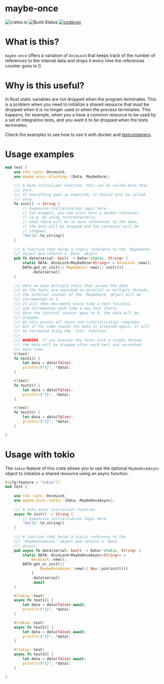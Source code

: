 # maybe-once

![crates.io](https://img.shields.io/crates/v/maybe-once.svg)
![Build Status](https://github.com/ufoscout/maybe-once/actions/workflows/build_and_test.yml/badge.svg)
[![codecov](https://codecov.io/gh/ufoscout/maybe-once/branch/master/graph/badge.svg)](https://codecov.io/gh/ufoscout/maybe-once)

# What is this?

`maybe-once` offers a variation of `OnceLock` that keeps track of the number of references to the internal data
and drops it every time the references counter goes to 0.

# Why is this useful?

In Rust static variables are not dropped when the program terminates. This is a problem when you need to initialize a shared resource that must be dropped when it is no longer used or when the process terminates. This happens, for example, when you a have a common resource to be used by a set of integration tests, and you want it to be dropped when the tests terminates.

Check the examples to see how to use it with docker and [testcontainers](https://github.com/testcontainers/testcontainers-rs).

# Usage examples    

```rust
mod test {
    use std::sync::OnceLock;
    use maybe_once::blocking::{Data, MaybeOnce};
    
    /// A data initializer function. This can be called more than 
    /// once.
    /// If everything goes as expected, it should only be called
    /// once.
    fn init() -> String {
        // Expensive initialization logic here.
        // For example, you can start here a docker container 
        // (e.g. by using testcontainers),
        // when there will be no more references to the data, 
        // the data will be dropped and the container will be 
        // stopped.
        "hello".to_string()    
    }
    
    /// A function that holds a static reference to the `MaybeOnce` 
    /// object and returns a `Data` object.
    pub fn data(serial: bool) -> Data<'static, String> {
        static DATA: OnceLock<MaybeOnce<String>> = OnceLock::new();
        DATA.get_or_init(|| MaybeOnce::new(|| init()))
            .data(serial)
    }
    
    /// Here we have multiple tests that access the data. 
    /// As the tests are executed in parallel in multiple threads,
    /// the internal counter of the `MaybeOnce` object will be 
    /// incremented to 3. 
    /// It will then decrement every time a test finishes,
    /// and incrementes each time a new test starts.
    /// Once the internal counter goes to 0, the data will be 
    /// dropped. 
    /// At this points all tests are (statistically) complete, 
    /// but if for some reason the data is accessed again, it will
    /// be recreated using the `init` function.
    /// 
    /// WARNING: If you execute the tests with a single thread, 
    /// the data will be dropped after each test and recreated 
    /// each time.
    #[test]
    fn test1() {
        let data = data(false);
        println!("{}", *data);
    }

    #[test]
    fn test2() {
        let data = data(false);
        println!("{}", *data);
    }

    #[test]
    fn test3() {
        let data = data(false);
        println!("{}", *data);
    }

}
```

# Usage with tokio

The `tokio` feature of this crate allows you to use the optional `MaybeOnceAsync` object to initialize a shared resource using an async function.

```rust
#[cfg(feature = "tokio")]
mod test {
    
    use std::sync::OnceLock;
    use maybe_once::tokio::{Data, MaybeOnceAsync};
    
    /// A data async initializer function.
    async fn init() -> String {
        // Expensive initialization logic here.
        "hello".to_string()    
    }
    
    /// A function that holds a static reference to the 
    /// `MaybeOnceAsync` object and returns a `Data` 
    /// object.
    pub async fn data(serial: bool) -> Data<'static, String> {
        static DATA: OnceLock<MaybeOnceAsync<String>> = 
            OnceLock::new();
        DATA.get_or_init(|| 
                MaybeOnceAsync::new(|| Box::pin(init()))
            )
            .data(serial)
            .await
    }

    #[tokio::test]
    async fn test1() {
        let data = data(false).await;
        println!("{}", *data);  
    }

    #[tokio::test]
    async fn test2() {
        let data = data(false).await;
        println!("{}", *data);  
    }

    #[tokio::test]
    async fn test3() {
        let data = data(false).await;
        println!("{}", *data);  
    }

}
```
